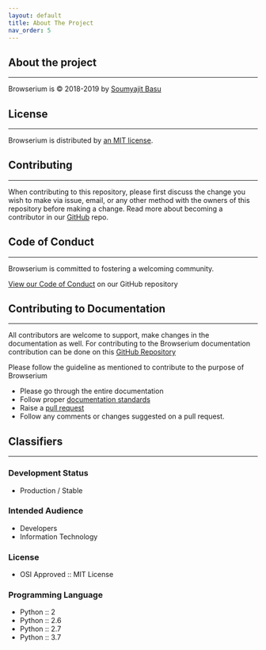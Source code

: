 ```yaml
---
layout: default
title: About The Project
nav_order: 5
---
```


## About the project
------------------------------------------------------------------------------------------
Browserium is © 2018-2019 by [Soumyajit Basu](https://github.com/Corefinder89)

## License
------------------------------------------------------------------------------------------
Browserium is distributed by [an MIT license](https://github.com/pmarsceill/just-the-docs/blob/master/LICENSE.txt).

## Contributing
------------------------------------------------------------------------------------------
When contributing to this repository, please first discuss the change you wish to make via issue, email, or any other method with the owners of this repository before making a change. Read more about becoming a contributor in our [GitHub](https://github.com/flu-x/flexibox/wiki/Contributing-to-Flexibox) repo.

## Code of Conduct
------------------------------------------------------------------------------------------
Browserium is committed to fostering a welcoming community.

[View our Code of Conduct](https://github.com/flu-x/flexibox/wiki/Code-of-Conduct) on our GitHub repository

## Contributing to Documentation
------------------------------------------------------------------------------------------
All contributors are welcome to support, make changes in the documentation as well. For contributing to the Browserium documentation contribution can be done on this [GitHub Repository](https://github.com/flu-x/documentation)

Please follow the guideline as mentioned to contribute to the purpose of Browserium
- Please go through the entire documentation
- Follow proper [documentation standards](https://guides.github.com/features/wikis/)
- Raise a [pull request](https://github.com/flu-x/flexibox/pulls)
- Follow any comments or changes suggested on a pull request.

## Classifiers
------------------------------------------------------------------------------------------
### Development Status
* Production / Stable

### Intended Audience
* Developers
* Information Technology

### License
* OSI Approved :: MIT License

### Programming Language
* Python :: 2
* Python :: 2.6
* Python :: 2.7
* Python :: 3.7
